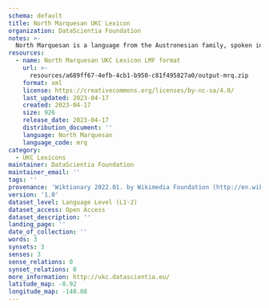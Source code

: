 ```yaml
---
schema: default
title: North Marquesan UKC Lexicon
organization: DataScientia Foundation
notes: >-
  North Marquesan is a language from the Austronesian family, spoken in Oceania. The UKC Lexicon of North Marquesan is represented as a lexico-semantic network. It consists of words, word senses, synsets, as well as sense-level and synset-level relationships.
resources:
  - name: North Marquesan UKC Lexicon LMF format
    url: >-
      resources/a689ff67-4efb-4cb1-b950-c81f495827a0/output-mrq.zip
    format: xml
    license: https://creativecommons.org/licenses/by-nc-sa/4.0/
    last_updated: 2023-04-17
    created: 2023-04-17
    size: 926
    release_date: 2023-04-17
    distribution_document: ''
    language: North Marquesan
    language_code: mrq
category:
  - UKC Lexicons
maintainer: DataScientia Foundation
maintainer_email: ''
tags: ''
provenance: 'Wiktionary 2022.01. by Wikimedia Foundation (http://en.wiktionary.org); Princeton WordNet 2.1 by Princeton University (https://wordnet.princeton.edu)'
version: '1.0'
dataset_level: Language Level (L1-2)
dataset_access: Open Access
dataset_description: ''
landing_page: ''
date_of_collection: ''
words: 3
synsets: 3
senses: 3
sense_relations: 0
synset_relations: 0
more_information: http://ukc.datascientia.eu/
latitude_map: -8.92
longitude_map: -140.08
---
```

